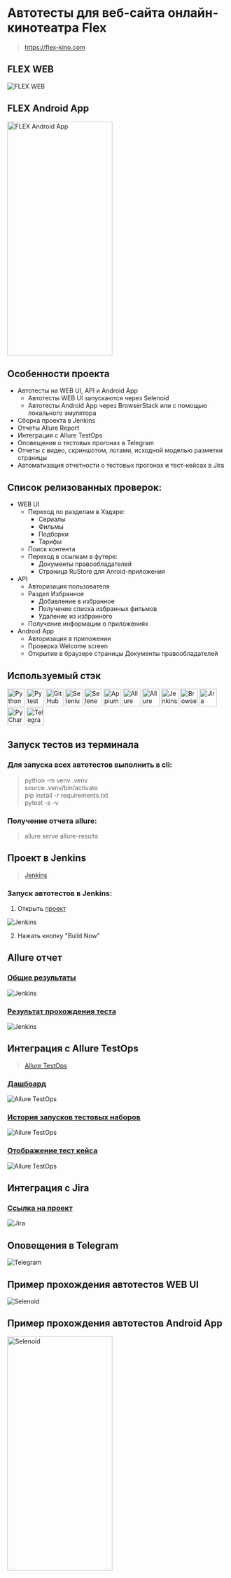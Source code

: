 # Автотесты для веб-сайта онлайн-кинотеатра Flex

> https://flex-kino.com

## FLEX WEB
<img title="FLEX WEB" src="qa_guru_diplom/pictures/flex_general_page.jpg"/>

## FLEX Android App
<img title="FLEX Android App" src="qa_guru_diplom/pictures/android_general_page.jpg" height="533" width="240"/>

## Особенности проекта
- Автотесты на WEB UI, API и Android App
  - Автотесты WEB UI запускаются через Selenoid
  - Автотесты Android App через BrowserStack или с помощью локального эмулятора
- Сборка проекта в Jenkins
- Отчеты Allure Report
- Интеграция с Allure TestOps
- Оповещения о тестовых прогонах в Telegram
- Отчеты с видео, скриншотом, логами, исходной моделью разметки страницы
- Автоматизация отчетности о тестовых прогонах и тест-кейсах в Jira

## Список релизованных проверок:
- WEB UI
  - Переход по разделам в Хэдэре:
    - Сериалы
    - Фильмы
    - Подборки
    - Тарифы
  - Поиск контента
  - Переход в ссылкам в футере:
    - Документы правообладателей
    - Страница RuStore для Anroid-приложения
- API
  - Авторизация пользователя
  - Раздел Избранное
    - Добавление в избранное
    - Получение списка избранных фильмов
    - Удаление из избранного
  - Получение информации о приложениях
- Android App
  - Авторизация в приложении
  - Проверка Welcome screen
  - Открытие в браузере страницы Документы правообладателей

## Используемый стэк
<img title="Python" src="qa_guru_diplom/pictures/icons/python-original.svg" height="40" width="40"/> <img title="Pytest" src="qa_guru_diplom/pictures/icons/pytest-original.svg" height="40" width="40"/> <img title="GitHub" src="qa_guru_diplom/pictures/icons/github-original.svg" height="40" width="40"/> <img title="Selenium" src="qa_guru_diplom/pictures/icons/selenium-original.svg" height="40" width="40"/> <img title="Selene" src="qa_guru_diplom/pictures/icons/selene.png" height="40" width="40"/> <img title="Appium" src="qa_guru_diplom/pictures/icons/appium.svg" height="40" width="40"/> <img title="Allure Report" src="qa_guru_diplom/pictures/icons/Allure_Report.png" height="40" width="40"/> <img title="Allure TestOps" src="qa_guru_diplom/pictures/icons/AllureTestOps.png" height="40" width="40"/> <img title="Jenkins" src="qa_guru_diplom/pictures/icons/jenkins-original.svg" height="40" width="40"/> <img title="BrowserStack" src="qa_guru_diplom/pictures/icons/browserstack.svg" height="40" width="40"/> <img title="Jira" src="qa_guru_diplom/pictures/icons/jira-original.svg" height="40" width="40"/> <img title="PyCharm" src="qa_guru_diplom/pictures/icons/pycharm-original.svg" height="40" width="40"/> <img title="Telegram" src="qa_guru_diplom/pictures/icons/tg.png" height="40" width="40"/>

## Запуск тестов из терминала
### Для запуска всех автотестов выполнить в cli:
> python -m venv .venv  
> source .venv/bin/activate   
> pip install -r requirements.txt   
> pytest -s -v

### Получение отчета allure:
> allure serve allure-results

## Проект в Jenkins
> [Jenkins](https://jenkins.autotests.cloud/job/amosyakin_qa_guru_diplom/)

### Запуск автотестов в Jenkins:
1. Открыть [проект](https://jenkins.autotests.cloud/job/amosyakin_qa_guru_diplom/)

<img title="Jenkins" src="qa_guru_diplom/pictures/jenkins_general_page.jpg"/>

2. Нажать кнопку "Build Now"

## Allure отчет
### [Общие результаты](https://jenkins.autotests.cloud/job/amosyakin_qa_guru_diplom/17/allure/)
<img title="Jenkins" src="qa_guru_diplom/pictures/allure_results.jpg"/>

### [Результат прохождения теста](https://jenkins.autotests.cloud/job/amosyakin_qa_guru_diplom/17/allure/#behaviors)
<img title="Jenkins" src="qa_guru_diplom/pictures/allure_results_test_case.jpg"/>

## Интеграция с Allure TestOps
> [Allure TestOps](https://allure.autotests.cloud/project/4283/dashboards)


### [Дашбоард](https://allure.autotests.cloud/project/4283/dashboards)
<img title="Allure TestOps" src="qa_guru_diplom/pictures/allure_testops_dashboard.jpg"/>

### [История запусков тестовых наборов](https://allure.autotests.cloud/project/4283/launches)
<img title="Allure TestOps" src="qa_guru_diplom/pictures/alluretestops_history_launch.jpg"/>

### [Отображение тест кейса](https://allure.autotests.cloud/launch/39864/tree/645711?treeId=8398)
<img title="Allure TestOps" src="qa_guru_diplom/pictures/alluretestops_test_case.jpg"/>

## Интеграция с Jira
### [Ссылка на проект](https://jira.autotests.cloud/browse/HOMEWORK-1259)
<img title="Jira" src="qa_guru_diplom/pictures/jira.jpg"/>

## Оповещения в Telegram
<img title="Telegram" src="qa_guru_diplom/pictures/telegram_notifications.jpg"/>

## Пример прохождения автотестов WEB UI
<img title="Selenoid" src="qa_guru_diplom/pictures/attach_video_test_cases.gif"/>

## Пример прохождения автотестов Android App
<img title="Selenoid" src="qa_guru_diplom/pictures/attach_android_video_test_case.gif" height="533" width="240"/>
